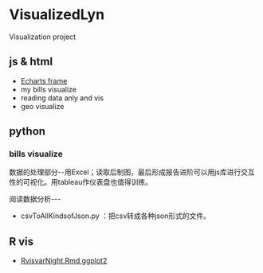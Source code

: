 # VisualizedLyn
Visualization project

## js & html

- [Echarts frame](./JSframeEcharts.js)
- my bills visualize
- reading data anly and vis
- geo visualize



## python

### bills visualize

数据的处理部分--用Excel；读取后制图，最后形成报告进阶可以用js库进行交互性的可视化。用tableau作仪表盘也值得训练。

阅读数据分析---


- csvToAllKindsofJson.py ：把csv转成各种json形式的文件。



## R vis
- [RvisvarNight.Rmd ggplot2](./RvisvarNight.Rmd)

